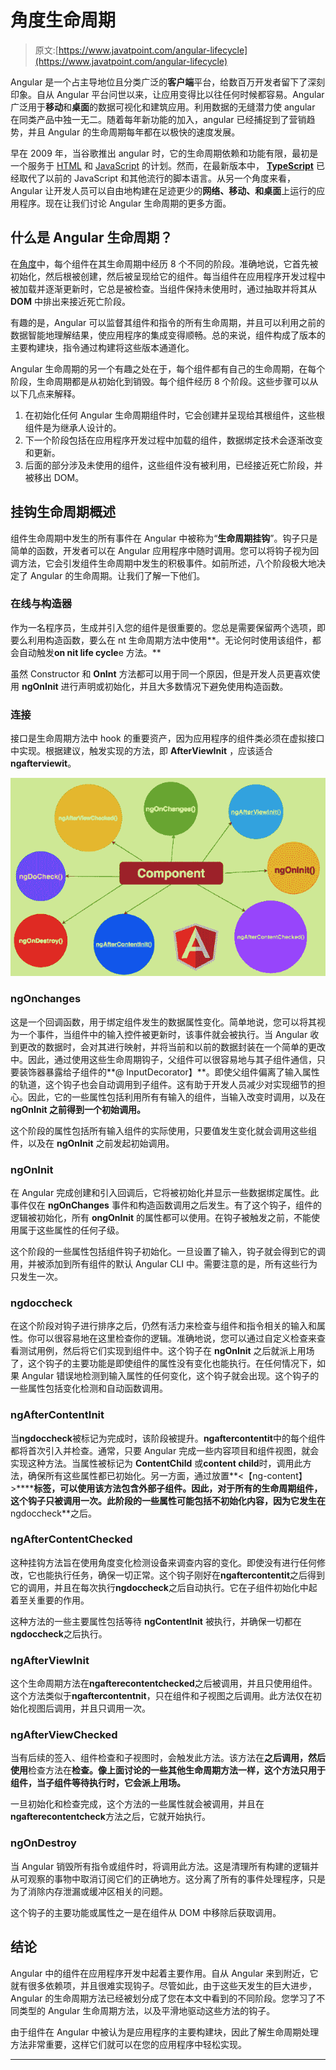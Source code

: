 # 角度生命周期

> 原文:[https://www.javatpoint.com/angular-lifecycle](https://www.javatpoint.com/angular-lifecycle)

Angular 是一个占主导地位且分类广泛的**客户端**平台，给数百万开发者留下了深刻印象。自从 Angular 平台问世以来，让应用变得比以往任何时候都容易。Angular 广泛用于**移动**和**桌面**的数据可视化和建筑应用。利用数据的无缝潜力使 angular 在同类产品中独一无二。随着每年新功能的加入，angular 已经捕捉到了营销趋势，并且 Angular 的生命周期每年都在以极快的速度发展。

早在 2009 年，当谷歌推出 angular 时，它的生命周期依赖和功能有限，最初是一个服务于 [HTML](https://www.javatpoint.com/html-tutorial) 和 [JavaScript](https://www.javatpoint.com/javascript-tutorial) 的计划。然而，在最新版本中， [**TypeScript**](https://www.javatpoint.com/typescript-tutorial) 已经取代了以前的 JavaScript 和其他流行的脚本语言。从另一个角度来看，Angular 让开发人员可以自由地构建在足迹更少的**网络、移动、**和**桌面**上运行的应用程序。现在让我们讨论 Angular 生命周期的更多方面。

## 什么是 Angular 生命周期？

在[角度](https://www.javatpoint.com/angularjs-tutorial)中，每个组件在其生命周期中经历 8 个不同的阶段。准确地说，它首先被初始化，然后根被创建，然后被呈现给它的组件。每当组件在应用程序开发过程中被加载并逐渐更新时，它总是被检查。当组件保持未使用时，通过抽取并将其从 **DOM** 中排出来接近死亡阶段。

有趣的是，Angular 可以监督其组件和指令的所有生命周期，并且可以利用之前的数据智能地理解结果，使应用程序的集成变得顺畅。总的来说，组件构成了版本的主要构建块，指令通过构建将这些版本通道化。

Angular 生命周期的另一个有趣之处在于，每个组件都有自己的生命周期，在每个阶段，生命周期都是从初始化到销毁。每个组件经历 8 个阶段。这些步骤可以从以下几点来解释。

1.  在初始化任何 Angular 生命周期组件时，它会创建并呈现给其根组件，这些根组件是为继承人设计的。
2.  下一个阶段包括在应用程序开发过程中加载的组件，数据绑定技术会逐渐改变和更新。
3.  后面的部分涉及未使用的组件，这些组件没有被利用，已经接近死亡阶段，并被移出 DOM。

## 挂钩生命周期概述

组件生命周期中发生的所有事件在 Angular 中被称为“**生命周期挂钩**”。钩子只是简单的函数，开发者可以在 Angular 应用程序中随时调用。您可以将钩子视为回调方法，它会引发组件生命周期中发生的积极事件。如前所述，八个阶段极大地决定了 Angular 的生命周期。让我们了解一下他们。

### 在线与构造器

作为一名程序员，生成并引入您的组件是很重要的。您总是需要保留两个选项，即要么利用构造函数，要么在 nt 生命周期方法中使用**。无论何时使用该组件，都会自动触发**on nit life cycle**e 方法。**

虽然 Constructor 和 **OnInt** 方法都可以用于同一个原因，但是开发人员更喜欢使用 **ngOnInit** 进行声明或初始化，并且大多数情况下避免使用构造函数。

### 连接

接口是生命周期方法中 hook 的重要资产，因为应用程序的组件类必须在虚拟接口中实现。根据建议，触发实现的方法，即 **AfterViewInit** ，应该适合**ngafterviewit**。

![Angular Lifecycle](img/f6ffe25bbe1fa4db416951abd05414db.png)

### ngOnchanges

这是一个回调函数，用于绑定组件发生的数据属性变化。简单地说，您可以将其视为一个事件，当组件中的输入控件被更新时，该事件就会被执行。当 Angular 收到更改的数据时，会对其进行映射，并将当前和以前的数据封装在一个简单的更改中。因此，通过使用这些生命周期钩子，父组件可以很容易地与其子组件通信，只要装饰器暴露给子组件的**@ InputDecorator】**。即使父组件偏离了输入属性的轨道，这个钩子也会自动调用到子组件。这有助于开发人员减少对实现细节的担心。因此，它的一些属性包括利用所有有输入的组件，当输入改变时调用，以及在 **ngOnInit 之前得到一个初始调用。**

这个阶段的属性包括所有输入组件的实际使用，只要值发生变化就会调用这些组件，以及在 **ngOnInit** 之前发起初始调用。

### ngOnInit

在 Angular 完成创建和引入回调后，它将被初始化并显示一些数据绑定属性。此事件仅在 **ngOnChanges** 事件和构造函数调用之后发生。有了这个钩子，组件的逻辑被初始化，所有 **ongOnInit** 的属性都可以使用。在钩子被触发之前，不能使用属于这些属性的任何子级。

这个阶段的一些属性包括组件钩子初始化。一旦设置了输入，钩子就会得到它的调用，并被添加到所有组件的默认 Angular CLI 中。需要注意的是，所有这些行为只发生一次。

### ngdoccheck

在这个阶段对钩子进行排序之后，仍然有活力来检查与组件和指令相关的输入和属性。你可以很容易地在这里检查你的逻辑。准确地说，您可以通过自定义检查来查看测试用例，然后将它们实现到组件中。这个钩子在 **ngOnInit** 之后就派上用场了，这个钩子的主要功能是即使组件的属性没有变化也能执行。在任何情况下，如果 Angular 错误地检测到输入属性的任何变化，这个钩子就会出现。这个钩子的一些属性包括变化检测和自动函数调用。

### ngAfterContentInit

当**ngdoccheck**被标记为完成时，该阶段被提升。**ngaftercontentit**中的每个组件都将首次引入并检查。通常，只要 Angular 完成一些内容项目和组件视图，就会实现这种方法。当属性被标记为 **ContentChild** 或**content child**时，调用此方法，确保所有这些属性都已初始化。另一方面，通过放置**<【ng-content】>****</ng-content>**标签，可以使用该方法包含外部子组件。因此，对于所有的生命周期组件，这个钩子只被调用一次。此阶段的一些属性可能包括不初始化内容，因为它发生在**ngdoccheck**之后。

### ngAfterContentChecked

这种挂钩方法旨在使用角度变化检测设备来调查内容的变化。即使没有进行任何修改，它也能执行任务，确保一切正常。这个钩子刚好在**ngaftercontentit**之后得到它的调用，并且在每次执行**ngdoccheck**之后自动执行。它在子组件初始化中起着至关重要的作用。

这种方法的一些主要属性包括等待 **ngContentInit** 被执行，并确保一切都在**ngdoccheck**之后执行。

### ngAfterViewInit

这个生命周期方法在**ngafterecontentchecked**之后被调用，并且只使用组件。这个方法类似于**ngaftercontentnit**，只在组件和子视图之后调用。此方法仅在初始化视图后调用，并且只调用一次。

### ngAfterViewChecked

当有后续的签入、组件检查和子视图时，会触发此方法。该方法在**之后调用，然后使用**检查方法在**检查。像上面讨论的一些其他生命周期方法一样，这个方法只用于组件，当子组件等待执行时，它会派上用场。**

一旦初始化和检查完成，这个方法的一些属性就会被调用，并且在**ngafterecontentcheck**方法之后，它就开始执行。

### ngOnDestroy

当 Angular 销毁所有指令或组件时，将调用此方法。这是清理所有构建的逻辑并从可观察的事物中取消订阅它们的正确地方。这分离了所有的事件处理程序，只是为了消除内存泄漏或缓冲区相关的问题。

这个钩子的主要功能或属性之一是在组件从 DOM 中移除后获取调用。

## 结论

Angular 中的组件在应用程序开发中起着主要作用。自从 Angular 来到附近，它就有很多依赖项，并且很难实现钩子。尽管如此，由于这些天发生的巨大进步，Angular 的生命周期方法已经被划分成了您在本文中看到的不同阶段。您学习了不同类型的 Angular 生命周期方法，以及平滑地驱动这些方法的钩子。

由于组件在 Angular 中被认为是应用程序的主要构建块，因此了解生命周期处理方法非常重要，这样它们就可以在您的应用程序中轻松实现。

* * *